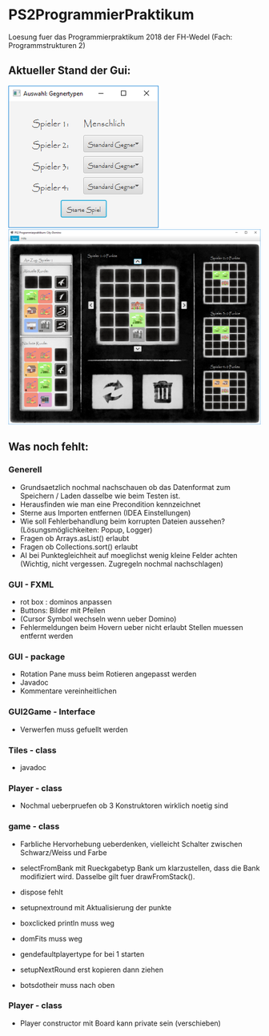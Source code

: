 # PS2ProgrammierPraktikum
Loesung fuer das Programmierpraktikum 2018 der FH-Wedel (Fach: Programmstrukturen 2)

## Aktueller Stand der Gui:


![alt text](https://github.com/derMacon/PS2ProgrammierPraktikum/blob/master/otherDocs/GUIScreenshot/Intro121018.png)
![alt text](https://github.com/derMacon/PS2ProgrammierPraktikum/blob/master/otherDocs/GUIScreenshot/Main141018.png)


## Was noch fehlt: 

### Generell
- Grundsaetzlich nochmal nachschauen ob das Datenformat zum Speichern / Laden dasselbe wie beim Testen ist.
- Herausfinden wie man eine Precondition kennzeichnet
- Sterne aus Importen entfernen (IDEA Einstellungen)
- Wie soll Fehlerbehandlung beim korrupten Dateien aussehen? (Lösungsmöglichkeiten: Popup, Logger)
- Fragen ob Arrays.asList() erlaubt
- Fragen ob Collections.sort() erlaubt
- AI bei Punktegleichheit auf moeglichst wenig kleine Felder achten (Wichtig, nicht vergessen. Zugregeln nochmal nachschlagen)

### GUI - FXML
- rot box : dominos anpassen
- Buttons: Bilder mit Pfeilen
- (Cursor Symbol wechseln wenn ueber Domino)
- Fehlermeldungen beim Hovern ueber nicht erlaubt Stellen muessen entfernt werden

### GUI - package
- Rotation Pane muss beim Rotieren angepasst werden
- Javadoc
- Kommentare vereinheitlichen

### GUI2Game - Interface
- Verwerfen muss gefuellt werden

### Tiles - class
- javadoc

### Player - class 
- Nochmal ueberpruefen ob 3 Konstruktoren wirklich noetig sind

### game - class
- Farbliche Hervorhebung ueberdenken, vielleicht Schalter zwischen Schwarz/Weiss und Farbe
- selectFromBank mit Rueckgabetyp Bank um klarzustellen, dass die Bank modifiziert wird. Dasselbe gilt fuer drawFromStack().

- dispose fehlt
- setupnextround mit Aktualisierung der punkte
- boxclicked println muss weg
- domFits muss weg
- gendefaultplayertype for bei 1 starten
- setupNextRound erst kopieren dann ziehen
- botsdotheir muss nach oben

### Player - class
- Player constructor mit Board kann private sein (verschieben)
